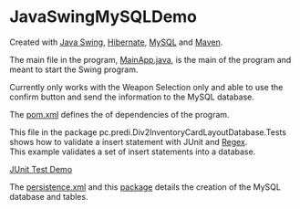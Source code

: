 # JavaSwingMySQLDemo
Created with [Java Swing](https://en.wikipedia.org/wiki/Swing_(Java)), [Hibernate](https://en.wikipedia.org/wiki/Hibernate_%28framework%29), [MySQL](https://en.wikipedia.org/wiki/MySQL) and [Maven](https://en.wikipedia.org/wiki/Maven).

The main file in the program, [MainApp.java](https://github.com/LeeWenGuangSam/JavaSwingMySQLDemo/blob/DatabaseBranch/src/pc/predi/MainApp.java), is the main of the program and meant to start the Swing program.

Currently only works with the Weapon Selection only and able to use the confirm button and send the information to the MySQL database.

The [pom.xml](https://github.com/LeeWenGuangSam/JavaSwingMySQLDemo/blob/DatabaseBranch/pom.xml) defines the of dependencies of the program.

This file in the package pc.predi.Div2InventoryCardLayoutDatabase.Tests shows how to validate a insert statement with JUnit and [Regex](https://en.wikipedia.org/wiki/Regular_expression).  
This example validates a set of insert statements into a database.

[JUnit Test Demo](https://github.com/LeeWenGuangSam/JavaSwingMySQLDemo/blob/DatabaseBranch/src/pc/predi/Div2InventoryCardLayoutDatabase/Tests/CreateScriptsTest.java)

The [persistence.xml](https://github.com/LeeWenGuangSam/JavaSwingMySQLDemo/blob/DatabaseBranch/src/main/resources/META-INF/persistence.xml) and this  [package](https://github.com/LeeWenGuangSam/JavaSwingMySQLDemo/blob/DatabaseBranch/src/pc/predi/Div2InventoryCardLayoutDatabase/Tables/CreateTables.java) details the creation of the MySQL database and tables.
